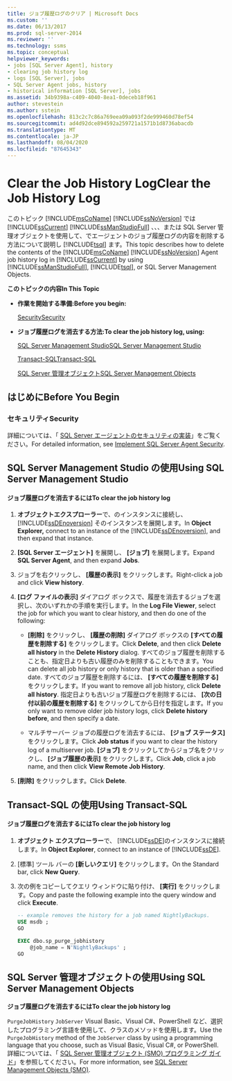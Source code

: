 ```yaml
---
title: ジョブ履歴ログのクリア | Microsoft Docs
ms.custom: ''
ms.date: 06/13/2017
ms.prod: sql-server-2014
ms.reviewer: ''
ms.technology: ssms
ms.topic: conceptual
helpviewer_keywords:
- jobs [SQL Server Agent], history
- clearing job history log
- logs [SQL Server], jobs
- SQL Server Agent jobs, history
- historical information [SQL Server], jobs
ms.assetid: 34b9398a-c409-4040-8ea1-0deceb18f961
author: stevestein
ms.author: sstein
ms.openlocfilehash: 813c2c7c86a769eea09a093f2de999460d78ef54
ms.sourcegitcommit: ad4d92dce894592a259721a1571b1d8736abacdb
ms.translationtype: MT
ms.contentlocale: ja-JP
ms.lasthandoff: 08/04/2020
ms.locfileid: "87645343"
---
```

# <a name="clear-the-job-history-log"></a><span data-ttu-id="3382e-102">Clear the Job History Log</span><span class="sxs-lookup"><span data-stu-id="3382e-102">Clear the Job History Log</span></span>
  <span data-ttu-id="3382e-103">このトピック [!INCLUDE[msCoName](../../includes/msconame-md.md)] [!INCLUDE[ssNoVersion](../../includes/ssnoversion-md.md)] では [!INCLUDE[ssCurrent](../../includes/sscurrent-md.md)] [!INCLUDE[ssManStudioFull](../../includes/ssmanstudiofull-md.md)] 、、、または SQL Server 管理オブジェクトを使用して、でエージェントのジョブ履歴ログの内容を削除する方法について説明し [!INCLUDE[tsql](../../includes/tsql-md.md)] ます。</span><span class="sxs-lookup"><span data-stu-id="3382e-103">This topic describes how to delete the contents of the [!INCLUDE[msCoName](../../includes/msconame-md.md)] [!INCLUDE[ssNoVersion](../../includes/ssnoversion-md.md)] Agent job history log in [!INCLUDE[ssCurrent](../../includes/sscurrent-md.md)] by using [!INCLUDE[ssManStudioFull](../../includes/ssmanstudiofull-md.md)], [!INCLUDE[tsql](../../includes/tsql-md.md)], or SQL Server Management Objects.</span></span>  
  
 <span data-ttu-id="3382e-104">**このトピックの内容**</span><span class="sxs-lookup"><span data-stu-id="3382e-104">**In This Topic**</span></span>  
  
-   <span data-ttu-id="3382e-105">**作業を開始する準備:**</span><span class="sxs-lookup"><span data-stu-id="3382e-105">**Before you begin:**</span></span>  
  
     [<span data-ttu-id="3382e-106">Security</span><span class="sxs-lookup"><span data-stu-id="3382e-106">Security</span></span>](#Security)  
  
-   <span data-ttu-id="3382e-107">**ジョブ履歴ログを消去する方法:**</span><span class="sxs-lookup"><span data-stu-id="3382e-107">**To clear the job history log, using:**</span></span>  
  
     [<span data-ttu-id="3382e-108">SQL Server Management Studio</span><span class="sxs-lookup"><span data-stu-id="3382e-108">SQL Server Management Studio</span></span>](#SSMS)  
  
     [<span data-ttu-id="3382e-109">Transact-SQL</span><span class="sxs-lookup"><span data-stu-id="3382e-109">Transact-SQL</span></span>](#TSQL)  
  
     [<span data-ttu-id="3382e-110">SQL Server 管理オブジェクト</span><span class="sxs-lookup"><span data-stu-id="3382e-110">SQL Server Management Objects</span></span>](#SMO)  
  
##  <a name="before-you-begin"></a><a name="BeforeYouBegin"></a> <span data-ttu-id="3382e-111">はじめに</span><span class="sxs-lookup"><span data-stu-id="3382e-111">Before You Begin</span></span>  
  
###  <a name="security"></a><a name="Security"></a> <span data-ttu-id="3382e-112">セキュリティ</span><span class="sxs-lookup"><span data-stu-id="3382e-112">Security</span></span>  
 <span data-ttu-id="3382e-113">詳細については、「 [SQL Server エージェントのセキュリティの実装](implement-sql-server-agent-security.md)」をご覧ください。</span><span class="sxs-lookup"><span data-stu-id="3382e-113">For detailed information, see [Implement SQL Server Agent Security](implement-sql-server-agent-security.md).</span></span>  
  
##  <a name="using-sql-server-management-studio"></a><a name="SSMS"></a> <span data-ttu-id="3382e-114">SQL Server Management Studio の使用</span><span class="sxs-lookup"><span data-stu-id="3382e-114">Using SQL Server Management Studio</span></span>  
  
#### <a name="to-clear-the-job-history-log"></a><span data-ttu-id="3382e-115">ジョブ履歴ログを消去するには</span><span class="sxs-lookup"><span data-stu-id="3382e-115">To clear the job history log</span></span>  
  
1.  <span data-ttu-id="3382e-116">**オブジェクトエクスプローラー**で、のインスタンスに接続し、 [!INCLUDE[ssDEnoversion](../../includes/ssdenoversion-md.md)] そのインスタンスを展開します。</span><span class="sxs-lookup"><span data-stu-id="3382e-116">In **Object Explorer,** connect to an instance of the [!INCLUDE[ssDEnoversion](../../includes/ssdenoversion-md.md)], and then expand that instance.</span></span>  
  
2.  <span data-ttu-id="3382e-117">**[SQL Server エージェント]** を展開し、 **[ジョブ]** を展開します。</span><span class="sxs-lookup"><span data-stu-id="3382e-117">Expand **SQL Server Agent**, and then expand **Jobs**.</span></span>  
  
3.  <span data-ttu-id="3382e-118">ジョブを右クリックし、 **[履歴の表示]** をクリックします。</span><span class="sxs-lookup"><span data-stu-id="3382e-118">Right-click a job and click **View history**.</span></span>  
  
4.  <span data-ttu-id="3382e-119">**[ログ ファイルの表示]** ダイアログ ボックスで、履歴を消去するジョブを選択し、次のいずれかの手順を実行します。</span><span class="sxs-lookup"><span data-stu-id="3382e-119">In the **Log File Viewer**, select the job for which you want to clear history, and then do one of the following:</span></span>  
  
    -   <span data-ttu-id="3382e-120">**[削除]** をクリックし、 **[履歴の削除]** ダイアログ ボックスの **[すべての履歴を削除する]** をクリックします。</span><span class="sxs-lookup"><span data-stu-id="3382e-120">Click **Delete**, and then click **Delete all history** in the **Delete History** dialog.</span></span> <span data-ttu-id="3382e-121">すべてのジョブ履歴を削除することも、指定日よりも古い履歴のみを削除することもできます。</span><span class="sxs-lookup"><span data-stu-id="3382e-121">You can delete all job history or only history that is older than a specified date.</span></span> <span data-ttu-id="3382e-122">すべてのジョブ履歴を削除するには、 **[すべての履歴を削除する]** をクリックします。</span><span class="sxs-lookup"><span data-stu-id="3382e-122">If you want to remove all job history, click **Delete all history**.</span></span> <span data-ttu-id="3382e-123">指定日よりも古いジョブ履歴ログを削除するには、 **[次の日付以前の履歴を削除する]** をクリックしてから日付を指定します。</span><span class="sxs-lookup"><span data-stu-id="3382e-123">If you only want to remove older job history logs, click **Delete history before**, and then specify a date.</span></span>  
  
    -   <span data-ttu-id="3382e-124">マルチサーバー ジョブの履歴ログを消去するには、 **[ジョブ ステータス]** をクリックします。</span><span class="sxs-lookup"><span data-stu-id="3382e-124">Click **Job status** if you want to clear the history log of a multiserver job.</span></span> <span data-ttu-id="3382e-125">**[ジョブ]** をクリックしてからジョブ名をクリックし、 **[ジョブ履歴の表示]** をクリックします。</span><span class="sxs-lookup"><span data-stu-id="3382e-125">Click **Job**, click a job name, and then click **View Remote Job History**.</span></span>  
  
5.  <span data-ttu-id="3382e-126">**[削除]** をクリックします。</span><span class="sxs-lookup"><span data-stu-id="3382e-126">Click **Delete**.</span></span>  
  
##  <a name="using-transact-sql"></a><a name="TSQL"></a> <span data-ttu-id="3382e-127">Transact-SQL の使用</span><span class="sxs-lookup"><span data-stu-id="3382e-127">Using Transact-SQL</span></span>  
  
#### <a name="to-clear-the-job-history-log"></a><span data-ttu-id="3382e-128">ジョブ履歴ログを消去するには</span><span class="sxs-lookup"><span data-stu-id="3382e-128">To clear the job history log</span></span>  
  
1.  <span data-ttu-id="3382e-129">**オブジェクト エクスプローラー**で、 [!INCLUDE[ssDE](../../includes/ssde-md.md)]のインスタンスに接続します。</span><span class="sxs-lookup"><span data-stu-id="3382e-129">In **Object Explorer**, connect to an instance of [!INCLUDE[ssDE](../../includes/ssde-md.md)].</span></span>  
  
2.  <span data-ttu-id="3382e-130">[標準] ツール バーの **[新しいクエリ]** をクリックします。</span><span class="sxs-lookup"><span data-stu-id="3382e-130">On the Standard bar, click **New Query**.</span></span>  
  
3.  <span data-ttu-id="3382e-131">次の例をコピーしてクエリ ウィンドウに貼り付け、 **[実行]** をクリックします。</span><span class="sxs-lookup"><span data-stu-id="3382e-131">Copy and paste the following example into the query window and click **Execute**.</span></span>  
  
    ```sql
    -- example removes the history for a job named NightlyBackups.  
    USE msdb ;  
    GO  
  
    EXEC dbo.sp_purge_jobhistory  
        @job_name = N'NightlyBackups' ;  
    GO  
    ```  
  
##  <a name="using-sql-server-management-objects"></a><a name="SMO"></a><span data-ttu-id="3382e-132">SQL Server 管理オブジェクトの使用</span><span class="sxs-lookup"><span data-stu-id="3382e-132">Using SQL Server Management Objects</span></span>  
 <span data-ttu-id="3382e-133">**ジョブ履歴ログを消去するには**</span><span class="sxs-lookup"><span data-stu-id="3382e-133">**To clear the job history log**</span></span>  
  
 <span data-ttu-id="3382e-134">`PurgeJobHistory` `JobServer` Visual Basic、Visual C#、PowerShell など、選択したプログラミング言語を使用して、クラスのメソッドを使用します。</span><span class="sxs-lookup"><span data-stu-id="3382e-134">Use the `PurgeJobHistory` method of the `JobServer` class by using a programming language that you choose, such as Visual Basic, Visual C#, or PowerShell.</span></span> <span data-ttu-id="3382e-135">詳細については、「 [SQL Server 管理オブジェクト (SMO) プログラミング ガイド](https://msdn.microsoft.com/library/ms162169.aspx)」を参照してください。</span><span class="sxs-lookup"><span data-stu-id="3382e-135">For more information, see [SQL Server Management Objects (SMO)](https://msdn.microsoft.com/library/ms162169.aspx).</span></span>  
  
  
